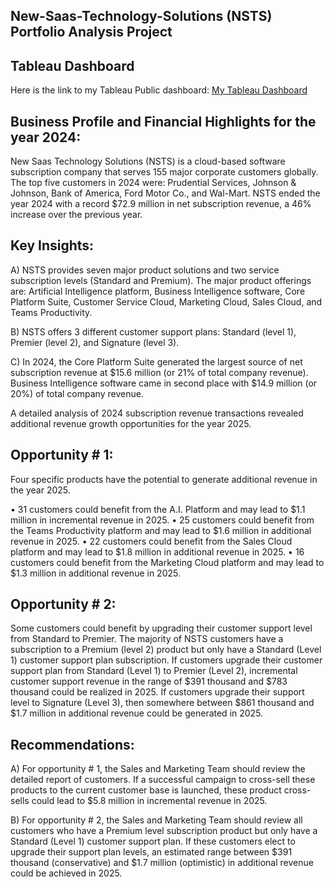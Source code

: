 ## New-Saas-Technology-Solutions (NSTS) Portfolio Analysis Project

## Tableau Dashboard
Here is the link to my Tableau Public dashboard:
[My Tableau Dashboard](https://public.tableau.com/app/profile/kenton.fong6704/viz/TabSaasWkBook5/Dashboard1)

## Business Profile and Financial Highlights for the year 2024:

New Saas Technology Solutions (NSTS) is a cloud-based software subscription company that serves 155 major corporate customers globally.
The top five customers in 2024 were: Prudential Services, Johnson & Johnson, Bank of America, Ford Motor Co., and Wal-Mart.
NSTS ended the year 2024 with a record $72.9 million in net subscription revenue, a 46% increase over the previous year. 

## Key Insights:

A)  NSTS provides seven major product solutions and two service subscription levels (Standard and Premium). 
The major product offerings are: Artificial Intelligence platform, Business Intelligence software, Core Platform Suite, Customer Service Cloud,
Marketing Cloud, Sales Cloud, and Teams Productivity.

B)  NSTS offers 3 different customer support plans:  Standard (level 1), Premier (level 2), and Signature (level 3). 

C)  In 2024, the Core Platform Suite generated the largest source of net subscription revenue at 
$15.6 million (or 21% of total company revenue). Business Intelligence software came in second place
with $14.9 million (or 20%) of total company revenue.

A detailed analysis of 2024 subscription revenue transactions revealed additional revenue growth opportunities for the year 2025.

## Opportunity # 1:  
Four specific products have the potential to generate additional revenue in the year 2025.

•	31 customers could benefit from the A.I. Platform and may lead to $1.1 million in incremental revenue in 2025. 
•	25 customers could benefit from the Teams Productivity platform and may lead to $1.6 million in additional revenue in 2025.
•	22 customers could benefit from the Sales Cloud platform and may lead to $1.8 million in additional revenue in 2025.
•	16 customers could benefit from the Marketing Cloud platform and may lead to $1.3 million in additional revenue in 2025.

## Opportunity # 2:  
Some customers could benefit by upgrading their customer support level from Standard to Premier. 
The majority of NSTS customers have a subscription to a Premium (level 2) product but only have a Standard (Level 1) customer support plan subscription. 
If customers upgrade their customer support plan from Standard (Level 1) to Premier (Level 2), incremental
customer support revenue in the range of $391 thousand and $783 thousand could be realized in 2025. 
If customers upgrade their support level to Signature (Level 3), then somewhere between $861 thousand
and $1.7 million in additional revenue could be generated in 2025.

## Recommendations:

A) For opportunity # 1, the Sales and Marketing Team should review the detailed report of customers.
   If a successful campaign to cross-sell these products to the current customer base is launched,
   these product cross-sells could lead to $5.8 million in incremental revenue in 2025.
   
B) For opportunity # 2, the Sales and Marketing Team should review all customers who have a Premium level subscription product
    but only have a Standard (Level 1) customer support plan.
   If these customers elect to upgrade their support plan levels, an estimated range between $391 thousand (conservative)
   and $1.7 million (optimistic) in additional revenue could be achieved in 2025.
   
